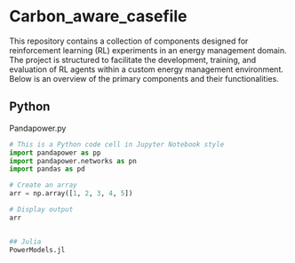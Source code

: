 # Carbon_aware_casefile

This repository contains a collection of components designed for reinforcement learning (RL) experiments in an energy management domain. The project is structured to facilitate the development, training, and evaluation of RL agents within a custom energy management environment. Below is an overview of the primary components and their functionalities.

## Python
Pandapower.py

```python
# This is a Python code cell in Jupyter Notebook style
import pandapower as pp
import pandapower.networks as pn
import pandas as pd

# Create an array
arr = np.array([1, 2, 3, 4, 5])

# Display output
arr


## Julia
PowerModels.jl
